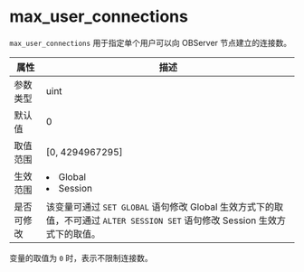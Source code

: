 # max_user_connections

`max_user_connections` 用于指定单个用户可以向 OBServer 节点建立的连接数。

| **属性** |                                                   **描述**                                                   |
|--------|------------------------------------------------------------------------------------------------------------|
| 参数类型   | uint                                                                                                       |
| 默认值    | 0                                                                                                          |
| 取值范围   | \[0, 4294967295\]                                                                                          |
| 生效范围   | <li> Global   <li> Session    |
| 是否可修改  | 该变量可通过 `SET GLOBAL` 语句修改 Global 生效方式下的取值，不可通过 `ALTER SESSION SET` 语句修改 Session 生效方式下的取值。                  |

变量的取值为 `0` 时，表示不限制连接数。
